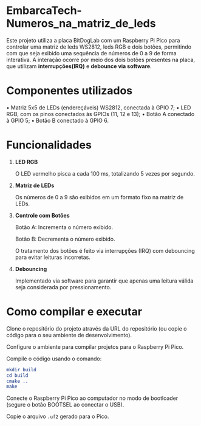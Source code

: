 # EmbarcaTech-Numeros_na_matriz_de_leds

Este projeto utiliza a placa BitDogLab com um Raspberry Pi Pico para controlar uma matriz de leds WS2812, leds RGB e dois botões, permitindo com que seja exibido uma sequência de números de 0 a 9 de forma interativa. A interação ocorre por meio dos dois botões presentes na placa, que utilizam **interrupções(IRQ)** e **debounce via software**.

# Componentes utilizados

• Matriz 5x5 de LEDs (endereçáveis) WS2812, conectada à GPIO 7;
• LED RGB, com os pinos conectados às GPIOs (11, 12 e 13);
• Botão A conectado à GPIO 5;
• Botão B conectado à GPIO 6.

# Funcionalidades

1. **LED RGB**

   O LED vermelho pisca a cada 100 ms, totalizando 5 vezes por segundo.

2. **Matriz de LEDs**

   Os números de 0 a 9 são exibidos em um formato fixo na matriz de LEDs.

3. **Controle com Botões**

   Botão A: Incrementa o número exibido.

   Botão B: Decrementa o número exibido.

   O tratamento dos botões é feito via interrupções (IRQ) com debouncing para evitar leituras incorretas.

5. **Debouncing**

   Implementado via software para garantir que apenas uma leitura válida seja considerada por pressionamento.

# Como compilar e executar

  Clone o repositório do projeto através da URL do repositório (ou copie o código para o seu ambiente de desenvolvimento).

  Configure o ambiente para compilar projetos para o Raspberry Pi Pico.

Compile o código usando o comando:

```cmake
mkdir build
cd build
cmake ..
make
```
Conecte o Raspberry Pi Pico ao computador no modo de bootloader (segure o botão BOOTSEL ao conectar o USB).

Copie o arquivo `.uf2` gerado para o Pico.
